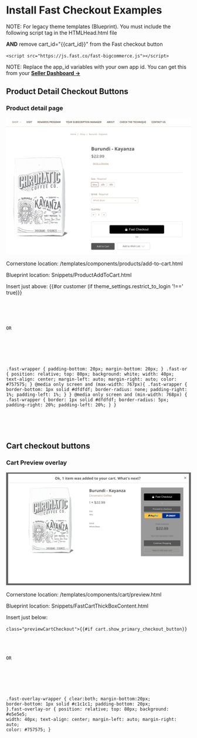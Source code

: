 # Install Fast Checkout Examples

NOTE: For legacy theme templates (Blueprint). You must include the following script tag in the HTMLHead.html file

**AND** remove cart_id="{{cart_id}}" from the Fast checkout button

`<script src="https://js.fast.co/fast-bigcommerce.js"></script>`

NOTE: Replace the app_id variables with your own app id. You can get this from your [**Seller Dashboard →**](https://www.fast.co/business/dash/profile)

## Product Detail Checkout Buttons

### Product detail page

![Product detail page](images/bigcommerce/checkout-example-chromatic-coffee.png)

Cornerstone location: /templates/components/products/add-to-cart.html

Blueprint location: Snippets/ProductAddToCart.html

Insert just above:
{{#or customer (if theme_settings.restrict_to_login '!==' true)}}

<code>
<!------ FAST CHECKOUT BUTTON START ----------->
<div class="fast-wrapper"></div>
   <div class="fast-or">OR</div>
   <fast-checkout-button app_id="REPLACE-WITH-YOUR-APP-ID"></fast-checkout-button>

<style></style>
   .fast-wrapper {
     padding-bottom: 20px;
     margin-bottom: 20px;
   }
   .fast-or {
       position: relative;
       top: 80px;
       background: white;
       width: 40px;
       text-align: center;
       margin-left: auto;
       margin-right: auto;
       color: #757575;
   }
   @media only screen and (max-width: 767px){
       .fast-wrapper {
           border-bottom: 1px solid #dfdfdf;
           border-radius: none;
           padding-right: 1%;
           padding-left: 1%;
       }
   }
   @media only screen and (min-width: 768px) {
       .fast-wrapper {
           border: 1px solid #dfdfdf;
           border-radius: 5px;
           padding-right: 20%;
           padding-left: 20%;
       }
   }
<!------ FAST CHECKOUT BUTTON END ----------->
</code>

## Cart checkout buttons

### Cart Preview overlay

![Product detail page](images/bigcommerce/cart-preview.png)

Cornerstone location: /templates/components/cart/preview.html

Blueprint location: Snippets/FastCartThickBoxContent.html

Insert just below:

`class="previewCartCheckout">{{#if cart.show_primary_checkout_button}}`

<code><!------ FAST CHECKOUT BUTTON START ----------->
<div class="fast-overlay-wrapper"></div>
 <div class="fast-overlay-or">OR</div>
 <fast-checkout-cart-button cart_id="{{cart_id}}" app_id="REPLACE-WITH-YOUR-APP-ID"></fast-checkout-cart-button>

<style></style>
.fast-overlay-wrapper {
   clear:both;
   margin-bottom:20px;
   border-bottom: 1px solid #c1c1c1;
   padding-bottom: 20px;
}.fast-overlay-or {
   position: relative;
   top: 80px;
   background: #e5e5e5;
   width: 40px;
   text-align: center;
   margin-left: auto;
   margin-right: auto;
   color: #757575;
}
<!------ FAST CHECKOUT BUTTON END -----------></code>
